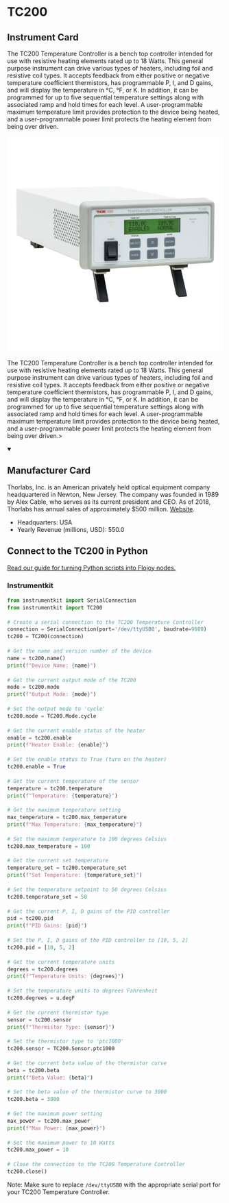 
# TC200

## Instrument Card

<div className="flex">

<div>

The TC200 Temperature Controller is a bench top controller intended for use with resistive heating elements
rated up to 18 Watts. This general purpose instrument can drive various types of heaters, including foil and
resistive coil types. It accepts feedback from either positive or negative temperature coefficient thermistors, has
programmable P, I, and D gains, and will display the temperature in °C, °F, or K. In addition, it can be
programmed for up to five sequential temperature settings along with associated ramp and hold times for each
level. A user-programmable maximum temperature limit provides protection to the device being heated, and a
user-programmable power limit protects the heating element from being over driven.

</div>

![](./TC200.jpg)

</div>

The TC200 Temperature Controller is a bench top controller intended for use with resistive heating elements
rated up to 18 Watts. This general purpose instrument can drive various types of heaters, including foil and
resistive coil types. It accepts feedback from either positive or negative temperature coefficient thermistors, has
programmable P, I, and D gains, and will display the temperature in °C, °F, or K. In addition, it can be
programmed for up to five sequential temperature settings along with associated ramp and hold times for each
level. A user-programmable maximum temperature limit provides protection to the device being heated, and a
user-programmable power limit protects the heating element from being over driven.>

<details open>
<summary><h2>Manufacturer Card</h2></summary>

Thorlabs, Inc. is an American privately held optical equipment company headquartered in Newton, New Jersey. The company was founded in 1989 by Alex Cable, who serves as its current president and CEO. As of 2018, Thorlabs has annual sales of approximately $500 million. <a href="https://www.thorlabs.com/">Website</a>.

<ul>
  <li>Headquarters: USA</li>
  <li>Yearly Revenue (millions, USD): 550.0</li>
</ul>
</details>

## Connect to the TC200 in Python

[Read our guide for turning Python scripts into Flojoy nodes.](https://docs.flojoy.ai/custom-nodes/creating-custom-node/)


### Instrumentkit


```python
from instrumentkit import SerialConnection
from instrumentkit import TC200

# Create a serial connection to the TC200 Temperature Controller
connection = SerialConnection(port='/dev/ttyUSB0', baudrate=9600)
tc200 = TC200(connection)

# Get the name and version number of the device
name = tc200.name()
print(f"Device Name: {name}")

# Get the current output mode of the TC200
mode = tc200.mode
print(f"Output Mode: {mode}")

# Set the output mode to 'cycle'
tc200.mode = TC200.Mode.cycle

# Get the current enable status of the heater
enable = tc200.enable
print(f"Heater Enable: {enable}")

# Set the enable status to True (turn on the heater)
tc200.enable = True

# Get the current temperature of the sensor
temperature = tc200.temperature
print(f"Temperature: {temperature}")

# Get the maximum temperature setting
max_temperature = tc200.max_temperature
print(f"Max Temperature: {max_temperature}")

# Set the maximum temperature to 100 degrees Celsius
tc200.max_temperature = 100

# Get the current set temperature
temperature_set = tc200.temperature_set
print(f"Set Temperature: {temperature_set}")

# Set the temperature setpoint to 50 degrees Celsius
tc200.temperature_set = 50

# Get the current P, I, D gains of the PID controller
pid = tc200.pid
print(f"PID Gains: {pid}")

# Set the P, I, D gains of the PID controller to [10, 5, 2]
tc200.pid = [10, 5, 2]

# Get the current temperature units
degrees = tc200.degrees
print(f"Temperature Units: {degrees}")

# Set the temperature units to degrees Fahrenheit
tc200.degrees = u.degF

# Get the current thermistor type
sensor = tc200.sensor
print(f"Thermistor Type: {sensor}")

# Set the thermistor type to 'ptc1000'
tc200.sensor = TC200.Sensor.ptc1000

# Get the current beta value of the thermistor curve
beta = tc200.beta
print(f"Beta Value: {beta}")

# Set the beta value of the thermistor curve to 3000
tc200.beta = 3000

# Get the maximum power setting
max_power = tc200.max_power
print(f"Max Power: {max_power}")

# Set the maximum power to 10 Watts
tc200.max_power = 10

# Close the connection to the TC200 Temperature Controller
tc200.close()
```

Note: Make sure to replace `/dev/ttyUSB0` with the appropriate serial port for your TC200 Temperature Controller.

